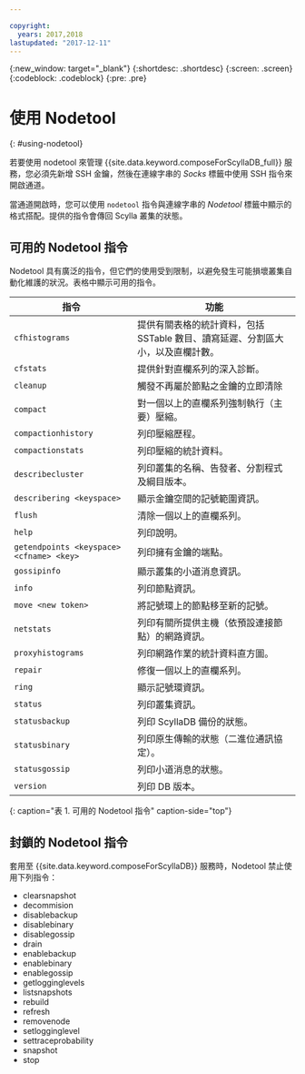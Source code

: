 ```yaml
---

copyright:
  years: 2017,2018
lastupdated: "2017-12-11"
---
```


{:new_window: target="_blank"}
{:shortdesc: .shortdesc}
{:screen: .screen}
{:codeblock: .codeblock}
{:pre: .pre}

# 使用 Nodetool
{: #using-nodetool}

若要使用 nodetool 來管理 {{site.data.keyword.composeForScyllaDB_full}} 服務，您必須先新增 SSH 金鑰，然後在連線字串的 _Socks_ 標籤中使用 SSH 指令來開啟通道。

當通道開啟時，您可以使用 `nodetool` 指令與連線字串的 _Nodetool_ 標籤中顯示的格式搭配。提供的指令會傳回 Scylla 叢集的狀態。

## 可用的 Nodetool 指令

Nodetool 具有廣泛的指令，但它們的使用受到限制，以避免發生可能損壞叢集自動化維護的狀況。表格中顯示可用的指令。

指令|功能
----------|-----------
`cfhistograms`|提供有關表格的統計資料，包括 SSTable 數目、讀寫延遲、分割區大小，以及直欄計數。
`cfstats`|提供針對直欄系列的深入診斷。
`cleanup`|觸發不再屬於節點之金鑰的立即清除
`compact`|對一個以上的直欄系列強制執行（主要）壓縮。
`compactionhistory`|列印壓縮歷程。
`compactionstats`|列印壓縮的統計資料。
`describecluster`|列印叢集的名稱、告發者、分割程式及綱目版本。
`describering <keyspace>`|顯示金鑰空間的記號範圍資訊。
`flush`|清除一個以上的直欄系列。
`help`|列印說明。
`getendpoints <keyspace> <cfname> <key>`|列印擁有金鑰的端點。
`gossipinfo`|顯示叢集的小道消息資訊。
`info`|列印節點資訊。
`move <new token>`|將記號環上的節點移至新的記號。
`netstats`|列印有關所提供主機（依預設連接節點）的網路資訊。
`proxyhistograms`|列印網路作業的統計資料直方圖。
`repair`|修復一個以上的直欄系列。
`ring`|顯示記號環資訊。
`status`|列印叢集資訊。
`statusbackup`|列印 ScyllaDB 備份的狀態。
`statusbinary`|列印原生傳輸的狀態（二進位通訊協定）。
`statusgossip`|列印小道消息的狀態。
`version`|列印 DB 版本。
{: caption="表 1. 可用的 Nodetool 指令" caption-side="top"}


## 封鎖的 Nodetool 指令

套用至 {{site.data.keyword.composeForScyllaDB}} 服務時，Nodetool 禁止使用下列指令：

- clearsnapshot
- decommision
- disablebackup
- disablebinary
- disablegossip
- drain
- enablebackup
- enablebinary
- enablegossip
- getlogginglevels
- listsnapshots
- rebuild
- refresh
- removenode
- setlogginglevel
- settraceprobability
- snapshot
- stop
